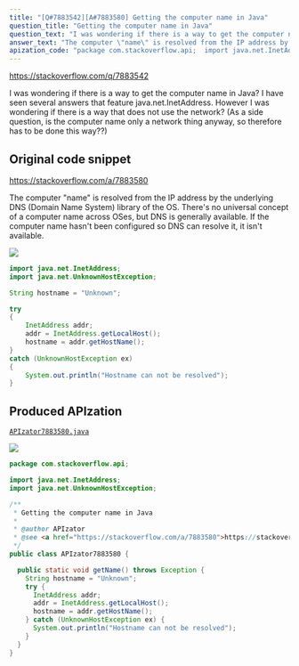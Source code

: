 ```yaml
---
title: "[Q#7883542][A#7883580] Getting the computer name in Java"
question_title: "Getting the computer name in Java"
question_text: "I was wondering if there is a way to get the computer name in Java? I have seen several answers that feature java.net.InetAddress. However I was wondering if there is a way that does not use the network? (As a side question, is the computer name only a network thing anyway, so therefore has to be done this way??)"
answer_text: "The computer \"name\" is resolved from the IP address by the underlying DNS (Domain Name System) library of the OS. There's no universal concept of a computer name across OSes, but DNS is generally available. If the computer name hasn't been configured so DNS can resolve it, it isn't available."
apization_code: "package com.stackoverflow.api;  import java.net.InetAddress; import java.net.UnknownHostException;  /**  * Getting the computer name in Java  *  * @author APIzator  * @see <a href=\"https://stackoverflow.com/a/7883580\">https://stackoverflow.com/a/7883580</a>  */ public class APIzator7883580 {    public static void getName() throws Exception {     String hostname = \"Unknown\";     try {       InetAddress addr;       addr = InetAddress.getLocalHost();       hostname = addr.getHostName();     } catch (UnknownHostException ex) {       System.out.println(\"Hostname can not be resolved\");     }   } }"
---
```


https://stackoverflow.com/q/7883542

I was wondering if there is a way to get the computer name in Java? I have seen several answers that feature java.net.InetAddress. However I was wondering if there is a way that does not use the network?
(As a side question, is the computer name only a network thing anyway, so therefore has to be done this way??)



## Original code snippet

https://stackoverflow.com/a/7883580

The computer &quot;name&quot; is resolved from the IP address by the underlying DNS (Domain Name System) library of the OS. There&#x27;s no universal concept of a computer name across OSes, but DNS is generally available. If the computer name hasn&#x27;t been configured so DNS can resolve it, it isn&#x27;t available.

<div class="code-logo"><img src="/stackoverflow.png" /></div>

```java
import java.net.InetAddress;
import java.net.UnknownHostException;

String hostname = "Unknown";

try
{
    InetAddress addr;
    addr = InetAddress.getLocalHost();
    hostname = addr.getHostName();
}
catch (UnknownHostException ex)
{
    System.out.println("Hostname can not be resolved");
}
```

## Produced APIzation

[`APIzator7883580.java`](https://github.com/pasqualesalza/apization-temp/raw/main/data/search/APIzator7883580.java)

<div class="code-logo"><img src="/apizator.png" /></div>

```java
package com.stackoverflow.api;

import java.net.InetAddress;
import java.net.UnknownHostException;

/**
 * Getting the computer name in Java
 *
 * @author APIzator
 * @see <a href="https://stackoverflow.com/a/7883580">https://stackoverflow.com/a/7883580</a>
 */
public class APIzator7883580 {

  public static void getName() throws Exception {
    String hostname = "Unknown";
    try {
      InetAddress addr;
      addr = InetAddress.getLocalHost();
      hostname = addr.getHostName();
    } catch (UnknownHostException ex) {
      System.out.println("Hostname can not be resolved");
    }
  }
}

```